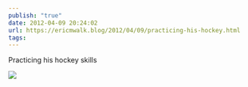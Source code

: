```yaml
---
publish: "true"
date: 2012-04-09 20:24:02
url: https://ericmwalk.blog/2012/04/09/practicing-his-hockey.html
tags: 
---
```


Practicing his hockey skills

![](https://ericmwalk.blog/uploads/2022/d98847bc3d.jpg)